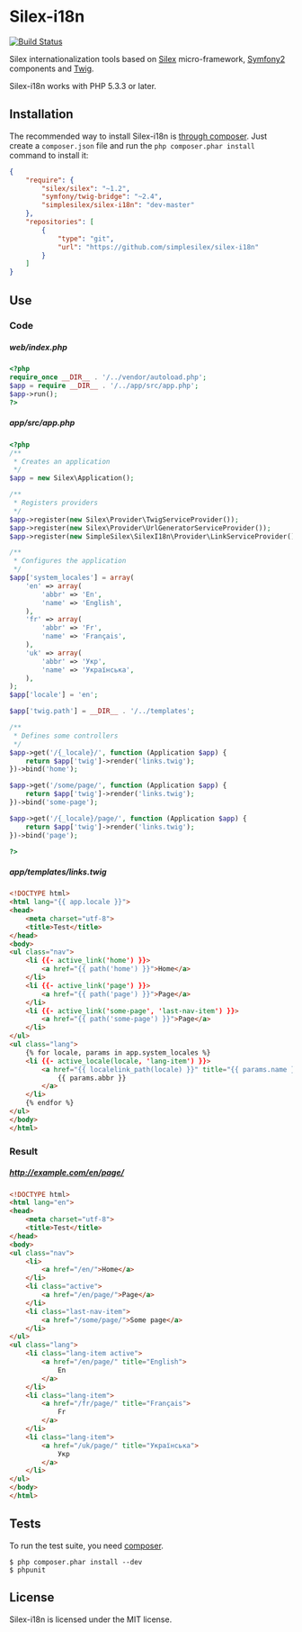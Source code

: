 Silex-i18n
==========
[![Build Status](https://travis-ci.org/simplesilex/silex-i18n.svg?branch=master)](https://travis-ci.org/simplesilex/silex-i18n)

Silex internationalization tools based on [Silex][1] micro-framework, [Symfony2][2] components and [Twig][3].

Silex-i18n works with PHP 5.3.3 or later.

## Installation

The recommended way to install Silex-i18n is [through
composer](http://getcomposer.org). Just create a `composer.json` file and
run the `php composer.phar install` command to install it:
```json
{
    "require": {
        "silex/silex": "~1.2",
        "symfony/twig-bridge": "~2.4",
        "simplesilex/silex-i18n": "dev-master"
    },
    "repositories": [
        {
            "type": "git",
            "url": "https://github.com/simplesilex/silex-i18n"
        }
    ]
}
```

## Use

### Code

##### web/index.php
```php
<?php
require_once __DIR__ . '/../vendor/autoload.php';
$app = require __DIR__ . '/../app/src/app.php';
$app->run();
?>
```

##### app/src/app.php
```php
<?php
/**
 * Creates an application
 */
$app = new Silex\Application();

/**
 * Registers providers
 */
$app->register(new Silex\Provider\TwigServiceProvider());
$app->register(new Silex\Provider\UrlGeneratorServiceProvider());
$app->register(new SimpleSilex\SilexI18n\Provider\LinkServiceProvider());

/**
 * Configures the application
 */
$app['system_locales'] = array(
    'en' => array(
        'abbr' => 'En',
        'name' => 'English',
    ),
    'fr' => array(
        'abbr' => 'Fr',
        'name' => 'Français',
    ),
    'uk' => array(
        'abbr' => 'Укр',
        'name' => 'Українська',
    ),
);
$app['locale'] = 'en';

$app['twig.path'] = __DIR__ . '/../templates';

/**
 * Defines some controllers
 */
$app->get('/{_locale}/', function (Application $app) {
    return $app['twig']->render('links.twig');
})->bind('home');

$app->get('/some/page/', function (Application $app) {
    return $app['twig']->render('links.twig');
})->bind('some-page');

$app->get('/{_locale}/page/', function (Application $app) {
    return $app['twig']->render('links.twig');
})->bind('page');

?>
```

##### app/templates/links.twig
```html
<!DOCTYPE html>
<html lang="{{ app.locale }}">
<head>
    <meta charset="utf-8">
    <title>Test</title>
</head>
<body>
<ul class="nav">
    <li {{- active_link('home') }}>
        <a href="{{ path('home') }}">Home</a>
    </li>
    <li {{- active_link('page') }}>
        <a href="{{ path('page') }}">Page</a>
    </li>
    <li {{- active_link('some-page', 'last-nav-item') }}>
        <a href="{{ path('some-page') }}">Page</a>
    </li>
</ul>
<ul class="lang">
    {% for locale, params in app.system_locales %}
    <li {{- active_locale(locale, 'lang-item') }}>
        <a href="{{ localelink_path(locale) }}" title="{{ params.name }}">
            {{ params.abbr }}
        </a>
    </li>
    {% endfor %}
</ul>
</body>
</html>
```

### Result

##### http://example.com/en/page/
```html
<!DOCTYPE html>
<html lang="en">
<head>
    <meta charset="utf-8">
    <title>Test</title>
</head>
<body>
<ul class="nav">
    <li>
        <a href="/en/">Home</a>
    </li>
    <li class="active">
        <a href="/en/page/">Page</a>
    </li>
    <li class="last-nav-item">
        <a href="/some/page/">Some page</a>
    </li>
</ul>
<ul class="lang">
    <li class="lang-item active">
        <a href="/en/page/" title="English">
            En
        </a>
    </li>
    <li class="lang-item">
        <a href="/fr/page/" title="Français">
            Fr
        </a>
    </li>
    <li class="lang-item">
        <a href="/uk/page/" title="Українська">
            Укр
        </a>
    </li>
</ul>
</body>
</html>
```

## Tests

To run the test suite, you need [composer](http://getcomposer.org).

    $ php composer.phar install --dev
    $ phpunit

## License

Silex-i18n is licensed under the MIT license.

[1]: http://silex.sensiolabs.org
[2]: http://symfony.com
[3]: http://twig.sensiolabs.org
